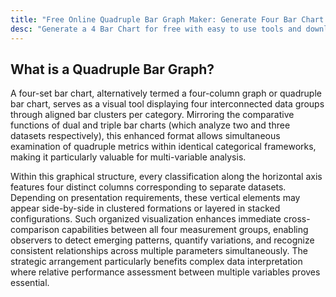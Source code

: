 ```yaml
---
title: "Free Online Quadruple Bar Graph Maker: Generate Four Bar Chart Easy"
desc: "Generate a 4 Bar Chart for free with easy to use tools and download the 4 column Bar graph as jpg, png or svg file. Customize Bar Chart according to your choice. Try it now—no sign-up required!"
---
```


## What is a Quadruple Bar Graph?

A four-set bar chart, alternatively termed a four-column graph or quadruple bar chart, serves as a visual tool displaying four interconnected data groups through aligned bar clusters per category. Mirroring the comparative functions of dual and triple bar charts (which analyze two and three datasets respectively), this enhanced format allows simultaneous examination of quadruple metrics within identical categorical frameworks, making it particularly valuable for multi-variable analysis.

Within this graphical structure, every classification along the horizontal axis features four distinct columns corresponding to separate datasets. Depending on presentation requirements, these vertical elements may appear side-by-side in clustered formations or layered in stacked configurations. Such organized visualization enhances immediate cross-comparison capabilities between all four measurement groups, enabling observers to detect emerging patterns, quantify variations, and recognize consistent relationships across multiple parameters simultaneously. The strategic arrangement particularly benefits complex data interpretation where relative performance assessment between multiple variables proves essential.